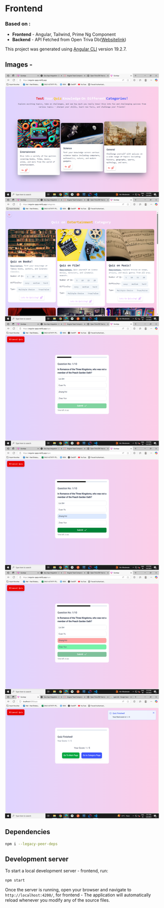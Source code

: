 # Frontend
### Based on : 
- **Frontend** - Angular, Tailwind, Prime Ng Component
- **Backend** -  API Fetched from Open Triva Db([Websitelink](https://opentdb.com/))

This project was generated using [Angular CLI](https://github.com/angular/angular-cli) version 19.2.7.


## Images - 
![page 1](./public/images/1.png)
![page 2](./public/images/2.png)
![page 3](./public/images/3.png)
![page 4](./public/images/4.png)
![page 5](./public/images/5.png)
![page 6](./public/images/6.png)

## Dependencies
```bash
npm i --legacy-peer-deps
```

## Development server

To start a local development server - frontend, run:

```bash
npm start
```

Once the server is running, open your browser and navigate to `http://localhost:4200/`, for frontend -  The application will automatically reload whenever you modify any of the source files. 
